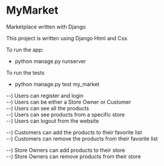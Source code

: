 # MyMarket
Marketplace written with Django  

This project is written using Django Html and Css  

To run the app:
* python manage.py runserver  

To run the tests
* python manage.py test my_market

--) Users can register and login  
--) Users can be either a Store Owner or Customer  
--) Users can see all the products  
--) Users can see products from a specific store  
--) Users can logout from the website  

--) Customers can add the products to their favorite list   
--) Customers can remove the products from their favorite list  

--) Store Owners can add products to their store  
--) Store Owners can remove products from their store  
